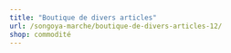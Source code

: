 ```yaml
---
title: "Boutique de divers articles"
url: /songoya-marche/boutique-de-divers-articles-12/
shop: commodité
---
```

